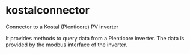 # kostalconnector
Connector to a Kostal (Plenticore) PV inverter

It provides methods to query data from a Plenticore inverter.
The data is provided by the modbus interface of the inverter.
